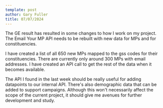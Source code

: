 ```yaml
---
template: post
author: Gary Fuller
title: 07/07/2024
---
```


The GE result has resulted in some changes to how I work on my project. The Email Your MP API needs to be rebuilt with new data for MPs and for constituencies. 

I have created a list of all 650 new MPs mapped to the gss codes for their constituencies. There are currently only around 300 MPs with email addresses. I have created an API call to get the rest of the data when it becomes available.

The API I found in the last week should be really useful for adding datapoints to our internal API. There's also demographic data that can be added to support campaigns. Although this won't necessarily affect the scope of the current project, it should give me avenues for further development and study.

